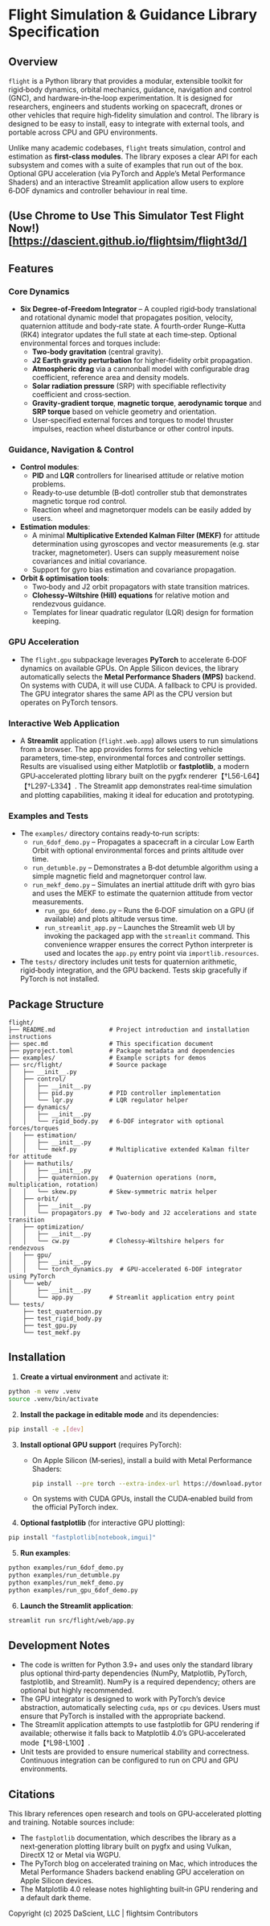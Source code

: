 # Flight Simulation & Guidance Library Specification

## Overview

`flight` is a Python library that provides a modular, extensible toolkit for rigid‑body dynamics, orbital mechanics, guidance, navigation and control (GNC), and hardware‑in‑the‑loop experimentation.  It is designed for researchers, engineers and students working on spacecraft, drones or other vehicles that require high‑fidelity simulation and control.  The library is designed to be easy to install, easy to integrate with external tools, and portable across CPU and GPU environments.

Unlike many academic codebases, `flight` treats simulation, control and estimation as **first‑class modules**.  The library exposes a clear API for each subsystem and comes with a suite of examples that run out of the box.  Optional GPU acceleration (via PyTorch and Apple’s Metal Performance Shaders) and an interactive Streamlit application allow users to explore 6‑DOF dynamics and controller behaviour in real time.

## (Use Chrome to Use This Simulator Test Flight Now!)[https://dascient.github.io/flightsim/flight3d/]
## Features

### Core Dynamics

- **Six Degree‑of‑Freedom Integrator** – A coupled rigid‑body translational and rotational dynamic model that propagates position, velocity, quaternion attitude and body‑rate state.  A fourth‑order Runge–Kutta (RK4) integrator updates the full state at each time‑step.  Optional environmental forces and torques include:
  - **Two‑body gravitation** (central gravity).
  - **J2 Earth gravity perturbation** for higher‑fidelity orbit propagation.
  - **Atmospheric drag** via a cannonball model with configurable drag coefficient, reference area and density models.
  - **Solar radiation pressure** (SRP) with specifiable reflectivity coefficient and cross‑section.
  - **Gravity‑gradient torque**, **magnetic torque**, **aerodynamic torque** and **SRP torque** based on vehicle geometry and orientation.
  - User‑specified external forces and torques to model thruster impulses, reaction wheel disturbance or other control inputs.

### Guidance, Navigation & Control

- **Control modules**:
  - **PID** and **LQR** controllers for linearised attitude or relative motion problems.
  - Ready‑to‑use detumble (B‑dot) controller stub that demonstrates magnetic torque rod control.
  - Reaction wheel and magnetorquer models can be easily added by users.
- **Estimation modules**:
  - A minimal **Multiplicative Extended Kalman Filter (MEKF)** for attitude determination using gyroscopes and vector measurements (e.g. star tracker, magnetometer).  Users can supply measurement noise covariances and initial covariance.
  - Support for gyro bias estimation and covariance propagation.
- **Orbit & optimisation tools**:
  - Two‑body and J2 orbit propagators with state transition matrices.
  - **Clohessy–Wiltshire (Hill) equations** for relative motion and rendezvous guidance.
  - Templates for linear quadratic regulator (LQR) design for formation keeping.

### GPU Acceleration

- The `flight.gpu` subpackage leverages **PyTorch** to accelerate 6‑DOF dynamics on available GPUs.  On Apple Silicon devices, the library automatically selects the **Metal Performance Shaders (MPS)** backend.  On systems with CUDA, it will use CUDA.  A fallback to CPU is provided.  The GPU integrator shares the same API as the CPU version but operates on PyTorch tensors.

### Interactive Web Application

- A **Streamlit** application (`flight.web.app`) allows users to run simulations from a browser.  The app provides forms for selecting vehicle parameters, time‑step, environmental forces and controller settings.  Results are visualised using either Matplotlib or **fastplotlib**, a modern GPU‑accelerated plotting library built on the pygfx renderer【†L56-L64】【†L297-L334】.  The Streamlit app demonstrates real‑time simulation and plotting capabilities, making it ideal for education and prototyping.

### Examples and Tests

- The `examples/` directory contains ready‑to‑run scripts:
  - `run_6dof_demo.py` – Propagates a spacecraft in a circular Low Earth Orbit with optional environmental forces and prints altitude over time.
  - `run_detumble.py` – Demonstrates a B‑dot detumble algorithm using a simple magnetic field and magnetorquer control law.
  - `run_mekf_demo.py` – Simulates an inertial attitude drift with gyro bias and uses the MEKF to estimate the quaternion attitude from vector measurements.
    - `run_gpu_6dof_demo.py` – Runs the 6‑DOF simulation on a GPU (if available) and plots altitude versus time.
    - `run_streamlit_app.py` – Launches the Streamlit web UI by invoking the packaged app with the `streamlit` command.  This convenience wrapper ensures the correct Python interpreter is used and locates the `app.py` entry point via `importlib.resources`.
- The `tests/` directory includes unit tests for quaternion arithmetic, rigid‑body integration, and the GPU backend.  Tests skip gracefully if PyTorch is not installed.

## Package Structure

```
flight/
├── README.md               # Project introduction and installation instructions
├── spec.md                 # This specification document
├── pyproject.toml          # Package metadata and dependencies
├── examples/               # Example scripts for demos
├── src/flight/             # Source package
│   ├── __init__.py
│   ├── control/
│   │   ├── __init__.py
│   │   ├── pid.py          # PID controller implementation
│   │   └── lqr.py          # LQR regulator helper
│   ├── dynamics/
│   │   ├── __init__.py
│   │   └── rigid_body.py   # 6‑DOF integrator with optional forces/torques
│   ├── estimation/
│   │   ├── __init__.py
│   │   └── mekf.py         # Multiplicative extended Kalman filter for attitude
│   ├── mathutils/
│   │   ├── __init__.py
│   │   ├── quaternion.py   # Quaternion operations (norm, multiplication, rotation)
│   │   └── skew.py         # Skew‑symmetric matrix helper
│   ├── orbit/
│   │   ├── __init__.py
│   │   └── propagators.py  # Two‑body and J2 accelerations and state transition
│   ├── optimization/
│   │   ├── __init__.py
│   │   └── cw.py           # Clohessy–Wiltshire helpers for rendezvous
│   ├── gpu/
│   │   ├── __init__.py
│   │   └── torch_dynamics.py  # GPU‑accelerated 6‑DOF integrator using PyTorch
│   └── web/
│       ├── __init__.py
│       └── app.py          # Streamlit application entry point
└── tests/
    ├── test_quaternion.py
    ├── test_rigid_body.py
    ├── test_gpu.py
    └── test_mekf.py
```

## Installation

1. **Create a virtual environment** and activate it:

```bash
python -m venv .venv
source .venv/bin/activate
```

2. **Install the package in editable mode** and its dependencies:

```bash
pip install -e .[dev]
```

3. **Install optional GPU support** (requires PyTorch):
   - On Apple Silicon (M‑series), install a build with Metal Performance Shaders:

     ```bash
     pip install --pre torch --extra-index-url https://download.pytorch.org/whl/nightly/cpu
     ```

   - On systems with CUDA GPUs, install the CUDA‑enabled build from the official PyTorch index.

4. **Optional fastplotlib** (for interactive GPU plotting):

```bash
pip install "fastplotlib[notebook,imgui]"
```

5. **Run examples**:

```bash
python examples/run_6dof_demo.py
python examples/run_detumble.py
python examples/run_mekf_demo.py
python examples/run_gpu_6dof_demo.py
```

6. **Launch the Streamlit application**:

```bash
streamlit run src/flight/web/app.py
```

## Development Notes

* The code is written for Python 3.9+ and uses only the standard library plus optional third‑party dependencies (NumPy, Matplotlib, PyTorch, fastplotlib, and Streamlit).  NumPy is a required dependency; others are optional but highly recommended.
* The GPU integrator is designed to work with PyTorch’s device abstraction, automatically selecting `cuda`, `mps` or `cpu` devices.  Users must ensure that PyTorch is installed with the appropriate backend.
* The Streamlit application attempts to use fastplotlib for GPU rendering if available; otherwise it falls back to Matplotlib 4.0’s GPU‑accelerated mode【†L98-L100】.
* Unit tests are provided to ensure numerical stability and correctness.  Continuous integration can be configured to run on CPU and GPU environments.

## Citations

This library references open research and tools on GPU‑accelerated plotting and training.  Notable sources include:

- The `fastplotlib` documentation, which describes the library as a next‑generation plotting library built on pygfx and using Vulkan, DirectX 12 or Metal via WGPU.
- The PyTorch blog on accelerated training on Mac, which introduces the Metal Performance Shaders backend enabling GPU acceleration on Apple Silicon devices.
- The Matplotlib 4.0 release notes highlighting built‑in GPU rendering and a default dark theme.


Copyright (c) 2025 DaScient, LLC | flightsim Contributors
